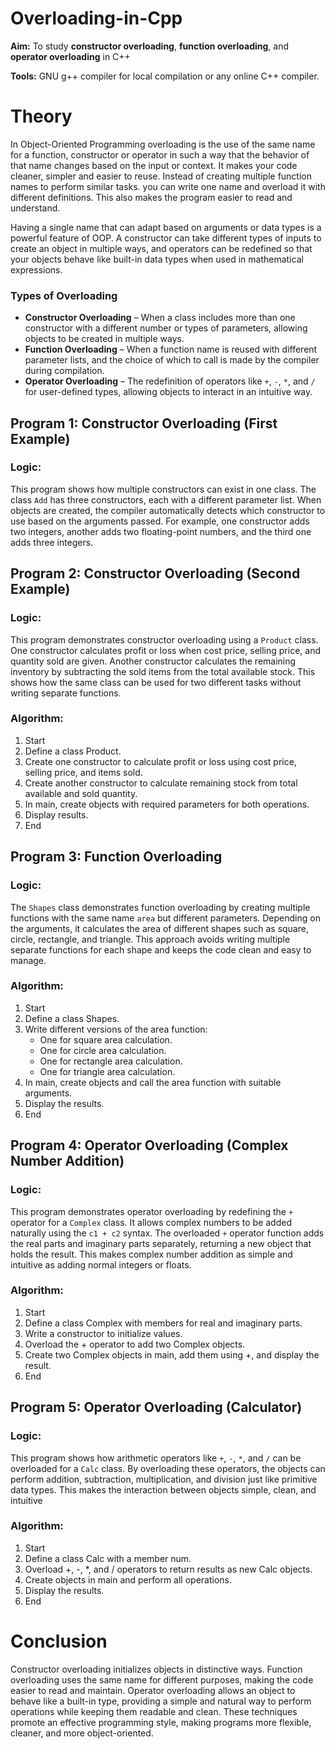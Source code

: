 # Overloading-in-Cpp
**Aim:**    To study **constructor overloading**, **function overloading**, and **operator overloading** in C++

**Tools:**      GNU g++ compiler for local compilation or any online C++ compiler.
# Theory  
In Object-Oriented Programming overloading is the use of the same name for a function, constructor or operator in such a way that the behavior of that name changes based on the input or context. It makes your code cleaner, simpler and easier to reuse. Instead of creating multiple function names to perform similar tasks. you can write one name and overload it with different definitions. This also makes the program easier to read and understand.

Having a single name that can adapt based on arguments or data types is a powerful feature of OOP. A constructor can take different types of inputs to create an object in multiple ways, and operators can be redefined so that your objects behave like built-in data types when used in mathematical expressions.
### **Types of Overloading**
- **Constructor Overloading** – When a class includes more than one constructor with a different number or types of parameters, allowing objects to be created in multiple ways. 
- **Function Overloading** – When a function name is reused with different parameter lists, and the choice of which to call is made by the compiler during compilation. 
- **Operator Overloading** – The redefinition of operators like `+`, `-`, `*`, and `/` for user-defined types, allowing objects to interact in an intuitive way. 
## **Program 1: Constructor Overloading (First Example)**  

### Logic:  
This program shows how multiple constructors can exist in one class. The class `Add` has three constructors, each with a different parameter list. When objects are created, the compiler automatically detects which constructor to use based on the arguments passed. For example, one constructor adds two integers, another adds two floating-point numbers, and the third one adds three integers.
## **Program 2: Constructor Overloading (Second Example)**  
### Logic:  
This program demonstrates constructor overloading using a `Product` class. One constructor calculates profit or loss when cost price, selling price, and quantity sold are given. Another constructor calculates the remaining inventory by subtracting the sold items from the total available stock. This shows how the same class can be used for two different tasks without writing separate functions.
### Algorithm:  
1. Start  
2. Define a class Product.  
3. Create one constructor to calculate profit or loss using cost price, selling price, and items sold.  
4. Create another constructor to calculate remaining stock from total available and sold quantity.  
5. In main, create objects with required parameters for both operations.  
6. Display results.  
7. End  
## **Program 3: Function Overloading**
### Logic:  
The `Shapes` class demonstrates function overloading by creating multiple functions with the same name `area` but different parameters. Depending on the arguments, it calculates the area of different shapes such as square, circle, rectangle, and triangle. This approach avoids writing multiple separate functions for each shape and keeps the code clean and easy to manage.
### Algorithm:  
1. Start  
2. Define a class Shapes.  
3. Write different versions of the area function:  
   - One for square area calculation.  
   - One for circle area calculation.  
   - One for rectangle area calculation.  
   - One for triangle area calculation.  
4. In main, create objects and call the area function with suitable arguments.  
5. Display the results.  
6. End  
## **Program 4: Operator Overloading (Complex Number Addition)**  
### Logic:  
This program demonstrates operator overloading by redefining the `+` operator for a `Complex` class. It allows complex numbers to be added naturally using the `c1 + c2` syntax. The overloaded `+` operator function adds the real parts and imaginary parts separately, returning a new object that holds the result. This makes complex number addition as simple and intuitive as adding normal integers or floats.
### Algorithm:  
1. Start  
2. Define a class Complex with members for real and imaginary parts.  
3. Write a constructor to initialize values.  
4. Overload the + operator to add two Complex objects.  
5. Create two Complex objects in main, add them using +, and display the result.  
6. End  
## **Program 5: Operator Overloading (Calculator)**  
### Logic:  
This program shows how arithmetic operators like `+`, `-`, `*`, and `/` can be overloaded for a `Calc` class. By overloading these operators, the objects can perform addition, subtraction, multiplication, and division just like primitive data types. This makes the interaction between objects simple, clean, and intuitive
### Algorithm:  
1. Start  
2. Define a class Calc with a member num.  
3. Overload +, -, *, and / operators to return results as new Calc objects.  
4. Create objects in main and perform all operations.  
5. Display the results.  
6. End  
# **Conclusion**  
Constructor overloading initializes objects in distinctive ways. Function overloading uses the same name for different purposes, making the code easier to read and maintain. Operator overloading allows an object to behave like a built-in type, providing a simple and natural way to perform operations while keeping them readable and clean. 
These techniques promote an effective programming style, making programs more flexible, cleaner, and more object-oriented.
